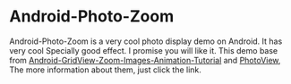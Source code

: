 Android-Photo-Zoom
==================

Android-Photo-Zoom is a very cool photo display demo on Android. It has very cool Specially good effect. I promise you will like it.
This demo base from [Android-GridView-Zoom-Images-Animation-Tutorial](https://github.com/AndroidBegin/Android-GridView-Zoom-Images-Animation-Tutorial) and [PhotoView](https://github.com/chrisbanes/PhotoView),
The more information about them, just click the link. 
